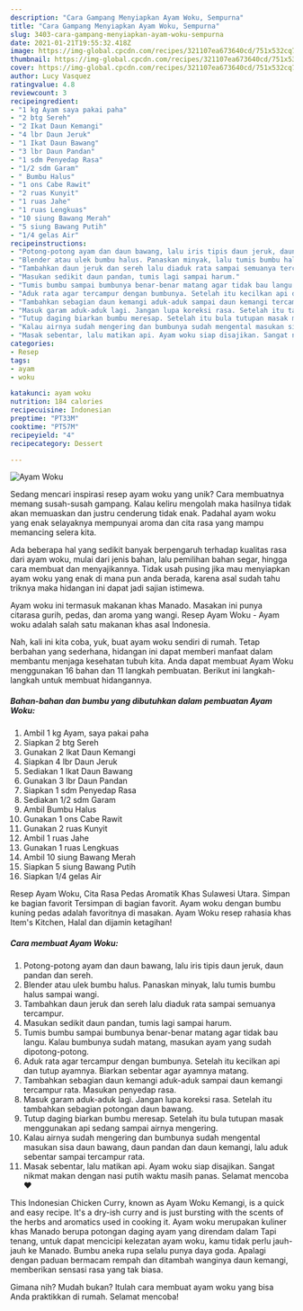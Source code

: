 ```yaml
---
description: "Cara Gampang Menyiapkan Ayam Woku, Sempurna"
title: "Cara Gampang Menyiapkan Ayam Woku, Sempurna"
slug: 3403-cara-gampang-menyiapkan-ayam-woku-sempurna
date: 2021-01-21T19:55:32.418Z
image: https://img-global.cpcdn.com/recipes/321107ea673640cd/751x532cq70/ayam-woku-foto-resep-utama.jpg
thumbnail: https://img-global.cpcdn.com/recipes/321107ea673640cd/751x532cq70/ayam-woku-foto-resep-utama.jpg
cover: https://img-global.cpcdn.com/recipes/321107ea673640cd/751x532cq70/ayam-woku-foto-resep-utama.jpg
author: Lucy Vasquez
ratingvalue: 4.8
reviewcount: 3
recipeingredient:
- "1 kg Ayam saya pakai paha"
- "2 btg Sereh"
- "2 Ikat Daun Kemangi"
- "4 lbr Daun Jeruk"
- "1 Ikat Daun Bawang"
- "3 lbr Daun Pandan"
- "1 sdm Penyedap Rasa"
- "1/2 sdm Garam"
- " Bumbu Halus"
- "1 ons Cabe Rawit"
- "2 ruas Kunyit"
- "1 ruas Jahe"
- "1 ruas Lengkuas"
- "10 siung Bawang Merah"
- "5 siung Bawang Putih"
- "1/4 gelas Air"
recipeinstructions:
- "Potong-potong ayam dan daun bawang, lalu iris tipis daun jeruk, daun pandan dan sereh."
- "Blender atau ulek bumbu halus. Panaskan minyak, lalu tumis bumbu halus sampai wangi."
- "Tambahkan daun jeruk dan sereh lalu diaduk rata sampai semuanya tercampur."
- "Masukan sedikit daun pandan, tumis lagi sampai harum."
- "Tumis bumbu sampai bumbunya benar-benar matang agar tidak bau langu. Kalau bumbunya sudah matang, masukan ayam yang sudah dipotong-potong."
- "Aduk rata agar tercampur dengan bumbunya. Setelah itu kecilkan api dan tutup ayamnya. Biarkan sebentar agar ayamnya matang."
- "Tambahkan sebagian daun kemangi aduk-aduk sampai daun kemangi tercampur rata. Masukan penyedap rasa."
- "Masuk garam aduk-aduk lagi. Jangan lupa koreksi rasa. Setelah itu tambahkan sebagian potongan daun bawang."
- "Tutup daging biarkan bumbu meresap. Setelah itu bula tutupan masak menggunakan api sedang sampai airnya mengering."
- "Kalau airnya sudah mengering dan bumbunya sudah mengental masukan sisa daun bawang, daun pandan dan daun kemangi, lalu aduk sebentar sampai tercampur rata."
- "Masak sebentar, lalu matikan api. Ayam woku siap disajikan. Sangat nikmat makan dengan nasi putih waktu masih panas. Selamat mencoba ❤️"
categories:
- Resep
tags:
- ayam
- woku

katakunci: ayam woku 
nutrition: 184 calories
recipecuisine: Indonesian
preptime: "PT33M"
cooktime: "PT57M"
recipeyield: "4"
recipecategory: Dessert

---
```



![Ayam Woku](https://img-global.cpcdn.com/recipes/321107ea673640cd/751x532cq70/ayam-woku-foto-resep-utama.jpg)

Sedang mencari inspirasi resep ayam woku yang unik? Cara membuatnya memang susah-susah gampang. Kalau keliru mengolah maka hasilnya tidak akan memuaskan dan justru cenderung tidak enak. Padahal ayam woku yang enak selayaknya mempunyai aroma dan cita rasa yang mampu memancing selera kita.

Ada beberapa hal yang sedikit banyak berpengaruh terhadap kualitas rasa dari ayam woku, mulai dari jenis bahan, lalu pemilihan bahan segar, hingga cara membuat dan menyajikannya. Tidak usah pusing jika mau menyiapkan ayam woku yang enak di mana pun anda berada, karena asal sudah tahu triknya maka hidangan ini dapat jadi sajian istimewa.

Ayam woku ini termasuk makanan khas Manado. Masakan ini punya citarasa gurih, pedas, dan aroma yang wangi. Resep Ayam Woku - Ayam woku adalah salah satu makanan khas asal Indonesia.


Nah, kali ini kita coba, yuk, buat ayam woku sendiri di rumah. Tetap berbahan yang sederhana, hidangan ini dapat memberi manfaat dalam membantu menjaga kesehatan tubuh kita. Anda dapat membuat Ayam Woku menggunakan 16 bahan dan 11 langkah pembuatan. Berikut ini langkah-langkah untuk membuat hidangannya.

<!--inarticleads1-->

##### Bahan-bahan dan bumbu yang dibutuhkan dalam pembuatan Ayam Woku:

1. Ambil 1 kg Ayam, saya pakai paha
1. Siapkan 2 btg Sereh
1. Gunakan 2 Ikat Daun Kemangi
1. Siapkan 4 lbr Daun Jeruk
1. Sediakan 1 Ikat Daun Bawang
1. Gunakan 3 lbr Daun Pandan
1. Siapkan 1 sdm Penyedap Rasa
1. Sediakan 1/2 sdm Garam
1. Ambil  Bumbu Halus
1. Gunakan 1 ons Cabe Rawit
1. Gunakan 2 ruas Kunyit
1. Ambil 1 ruas Jahe
1. Gunakan 1 ruas Lengkuas
1. Ambil 10 siung Bawang Merah
1. Siapkan 5 siung Bawang Putih
1. Siapkan 1/4 gelas Air


Resep Ayam Woku, Cita Rasa Pedas Aromatik Khas Sulawesi Utara. Simpan ke bagian favorit Tersimpan di bagian favorit. Ayam woku dengan bumbu kuning pedas adalah favoritnya di masakan. Ayam Woku resep rahasia khas Item&#39;s Kitchen, Halal dan dijamin ketagihan! 

<!--inarticleads2-->

##### Cara membuat Ayam Woku:

1. Potong-potong ayam dan daun bawang, lalu iris tipis daun jeruk, daun pandan dan sereh.
1. Blender atau ulek bumbu halus. Panaskan minyak, lalu tumis bumbu halus sampai wangi.
1. Tambahkan daun jeruk dan sereh lalu diaduk rata sampai semuanya tercampur.
1. Masukan sedikit daun pandan, tumis lagi sampai harum.
1. Tumis bumbu sampai bumbunya benar-benar matang agar tidak bau langu. Kalau bumbunya sudah matang, masukan ayam yang sudah dipotong-potong.
1. Aduk rata agar tercampur dengan bumbunya. Setelah itu kecilkan api dan tutup ayamnya. Biarkan sebentar agar ayamnya matang.
1. Tambahkan sebagian daun kemangi aduk-aduk sampai daun kemangi tercampur rata. Masukan penyedap rasa.
1. Masuk garam aduk-aduk lagi. Jangan lupa koreksi rasa. Setelah itu tambahkan sebagian potongan daun bawang.
1. Tutup daging biarkan bumbu meresap. Setelah itu bula tutupan masak menggunakan api sedang sampai airnya mengering.
1. Kalau airnya sudah mengering dan bumbunya sudah mengental masukan sisa daun bawang, daun pandan dan daun kemangi, lalu aduk sebentar sampai tercampur rata.
1. Masak sebentar, lalu matikan api. Ayam woku siap disajikan. Sangat nikmat makan dengan nasi putih waktu masih panas. Selamat mencoba ❤️


This Indonesian Chicken Curry, known as Ayam Woku Kemangi, is a quick and easy recipe. It&#39;s a dry-ish curry and is just bursting with the scents of the herbs and aromatics used in cooking it. Ayam woku merupakan kuliner khas Manado berupa potongan daging ayam yang direndam dalam Tapi tenang, untuk dapat mencicipi kelezatan ayam woku, kamu tidak perlu jauh-jauh ke Manado. Bumbu aneka rupa selalu punya daya goda. Apalagi dengan paduan bermacam rempah dan ditambah wanginya daun kemangi, memberikan sensasi rasa yang tak biasa. 

Gimana nih? Mudah bukan? Itulah cara membuat ayam woku yang bisa Anda praktikkan di rumah. Selamat mencoba!

